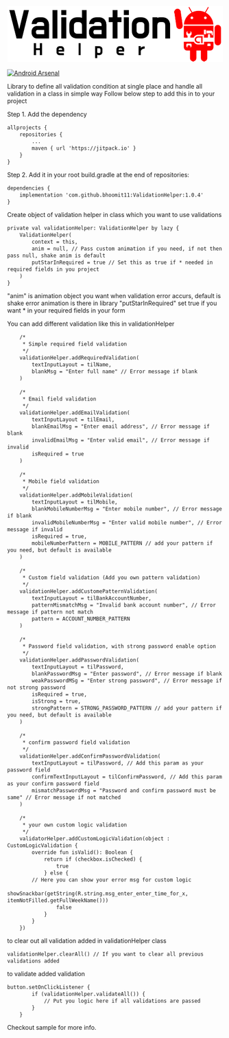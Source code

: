 

![alt text](https://raw.githubusercontent.com/bhoomit11/ValidationHelper/master/logo/validation_helper_logo.png)

[![Android Arsenal]( https://img.shields.io/badge/Android%20Arsenal-ValidationHelper-green.svg?style=flat )]( https://android-arsenal.com/details/1/7918 )

Library to define all validation condition at single place and handle all validation in a class in simple way
Follow below step to add this in to your project

Step 1. Add the dependency

   	allprojects {
		repositories {
			...
			maven { url 'https://jitpack.io' }
		}
	}
  
Step 2. Add it in your root build.gradle at the end of repositories:

    dependencies {
    	implementation 'com.github.bhoomit11:ValidationHelper:1.0.4'
    }
  
  
Create object of validation helper in class which you want to use validations

    private val validationHelper: ValidationHelper by lazy {
        ValidationHelper(
            context = this,
            anim = null, // Pass custom animation if you need, if not then pass null, shake anim is default
            putStarInRequired = true // Set this as true if * needed in required fields in you project
        )
    }
    
"anim" is animation object you want when validation error accurs, default is shake error animation is there in library
"putStarInRequired" set true if you want * in your required fields in your form

You can add different validation like this in validationHelper

        /*
         * Simple required field validation
         */
        validationHelper.addRequiredValidation(
            textInputLayout = tilName,
            blankMsg = "Enter full name" // Error message if blank
        )

        /*
         * Email field validation
         */
        validationHelper.addEmailValidation(
            textInputLayout = tilEmail,
            blankEmailMsg = "Enter email address", // Error message if blank
            invalidEmailMsg = "Enter valid email", // Error message if invalid
            isRequired = true
        )

        /*
         * Mobile field validation
         */
        validationHelper.addMobileValidation(
            textInputLayout = tilMobile,
            blankMobileNumberMsg = "Enter mobile number", // Error message if blank
            invalidMobileNumberMsg = "Enter valid mobile number", // Error message if invalid
            isRequired = true,
            mobileNumberPattern = MOBILE_PATTERN // add your pattern if you need, but default is available
        )

        /*
         * Custom field validation (Add you own pattern validation)
         */
        validationHelper.addCustomePatternValidation(
            textInputLayout = tilBankAccountNumber,
            patternMismatchMsg = "Invalid bank account number", // Error message if pattern not match
            pattern = ACCOUNT_NUMBER_PATTERN
        )

        /*
         * Password field validation, with strong password enable option
         */
        validationHelper.addPasswordValidation(
            textInputLayout = tilPassword,
            blankPasswordMsg = "Enter password", // Error message if blank
            weakPasswordMSg = "Enter strong password", // Error message if not strong password
            isRequired = true,
            isStrong = true,
            strongPattern = STRONG_PASSWORD_PATTERN // add your pattern if you need, but default is available
        )

        /*
         * confirm password field validation
         */
        validationHelper.addConfirmPasswordValidation(
            textInputLayout = tilPassword, // Add this param as your password field
            confirmTextInputLayout = tilConfirmPassword, // Add this param as your confirm password field
            mismatchPasswordMsg = "Password and confirm password must be same" // Error message if not matched
        )
	
        /*
         * your own custom logic validation
         */
        validatorHelper.addCustomLogicValidation(object : CustomLogicValidation {
            override fun isValid(): Boolean {
                return if (checkbox.isChecked) {
                    true
                } else {
		    // Here you can show your error msg for custom logic
                    showSnackbar(getString(R.string.msg_enter_enter_time_for_x, itemNotFilled.getFullWeekName()))
                    false
                }
            }
        })

to clear out all validation added in validationHelper class
    
    validationHelper.clearAll() // If you want to clear all previous validations added


to validate added validation 

    button.setOnClickListener {
            if (validationHelper.validateAll()) {
                // Put you logic here if all validations are passed
            }
        }
	
	
Checkout sample for more info.
